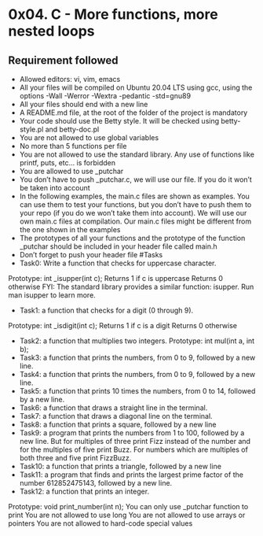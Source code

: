 # 0x04. C - More functions, more nested loops
## Requirement followed
- Allowed editors: vi, vim, emacs
- All your files will be compiled on Ubuntu 20.04 LTS using gcc, using the options -Wall -Werror -Wextra -pedantic -std=gnu89
- All your files should end with a new line
- A README.md file, at the root of the folder of the project is mandatory
- Your code should use the Betty style. It will be checked using betty-style.pl and betty-doc.pl
- You are not allowed to use global variables
- No more than 5 functions per file
- You are not allowed to use the standard library. Any use of functions like printf, puts, etc… is forbidden
- You are allowed to use _putchar
- You don’t have to push _putchar.c, we will use our file. If you do it won’t be taken into account
- In the following examples, the main.c files are shown as examples. You can use them to test your functions, but you don’t have to push them to your repo (if you do we won’t take them into account). We will use our own main.c files at compilation. Our main.c files might be different from the one shown in the examples
- The prototypes of all your functions and the prototype of the function _putchar should be included in your header file called main.h
- Don’t forget to push your header file
#Tasks
- Task0: Write a function that checks for uppercase character.

Prototype: int _isupper(int c);
Returns 1 if c is uppercase
Returns 0 otherwise
FYI: The standard library provides a similar function: isupper. Run man isupper to learn more.
- Task1: a function that checks for a digit (0 through 9).

Prototype: int _isdigit(int c);
Returns 1 if c is a digit
Returns 0 otherwise
- Task2: a function that multiplies two integers.
Prototype: int mul(int a, int b);
- Task3: a function that prints the numbers, from 0 to 9, followed by a new line.
- Task4: a function that prints the numbers, from 0 to 9, followed by a new line.
- Task5: a function that prints 10 times the numbers, from 0 to 14, followed by a new line.
- Task6: a function that draws a straight line in the terminal.
- Task7: a function that draws a diagonal line on the terminal.
- Task8: a function that prints a square, followed by a new line
- Task9: a program that prints the numbers from 1 to 100, followed by a new line. But for multiples of three print Fizz instead of the number and for the multiples of five print Buzz. For numbers which are multiples of both three and five print FizzBuzz.
- Task10: a function that prints a triangle, followed by a new line
- Task11: a program that finds and prints the largest prime factor of the number 612852475143, followed by a new line.
- Task12: a function that prints an integer.

Prototype: void print_number(int n);
You can only use _putchar function to print
You are not allowed to use long
You are not allowed to use arrays or pointers
You are not allowed to hard-code special values
